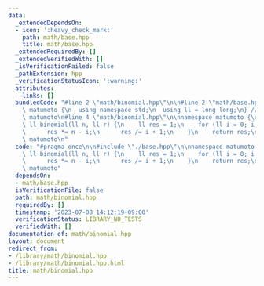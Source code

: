 ```yaml
---
data:
  _extendedDependsOn:
  - icon: ':heavy_check_mark:'
    path: math/base.hpp
    title: math/base.hpp
  _extendedRequiredBy: []
  _extendedVerifiedWith: []
  _isVerificationFailed: false
  _pathExtension: hpp
  _verificationStatusIcon: ':warning:'
  attributes:
    links: []
  bundledCode: "#line 2 \"math/binomial.hpp\"\n\n#line 2 \"math/base.hpp\"\n\nnamespace\
    \ matumoto {\n  using namespace std;\n  using ll = long long;\n} // namespace\
    \ matumoto\n#line 4 \"math/binomial.hpp\"\n\nnamespace matumoto {\n  constexpr\
    \ ll binomial(ll n, ll r) {\n    ll res = 1;\n    for (ll i = 0; i < r; i++) {\n\
    \      res *= n - i;\n      res /= i + 1;\n    }\n    return res;\n  }\n} // namespace\
    \ matumoto\n"
  code: "#pragma once\n\n#include \"./base.hpp\"\n\nnamespace matumoto {\n  constexpr\
    \ ll binomial(ll n, ll r) {\n    ll res = 1;\n    for (ll i = 0; i < r; i++) {\n\
    \      res *= n - i;\n      res /= i + 1;\n    }\n    return res;\n  }\n} // namespace\
    \ matumoto"
  dependsOn:
  - math/base.hpp
  isVerificationFile: false
  path: math/binomial.hpp
  requiredBy: []
  timestamp: '2023-07-08 14:12:19+09:00'
  verificationStatus: LIBRARY_NO_TESTS
  verifiedWith: []
documentation_of: math/binomial.hpp
layout: document
redirect_from:
- /library/math/binomial.hpp
- /library/math/binomial.hpp.html
title: math/binomial.hpp
---
```

